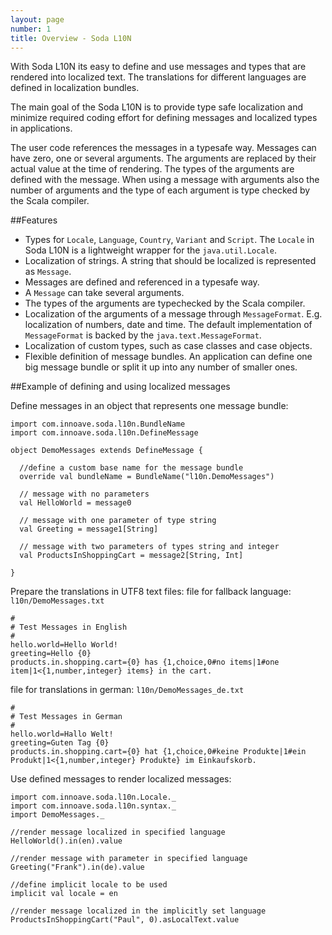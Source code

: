 ```yaml
---
layout: page
number: 1
title: Overview - Soda L10N
---
```

With Soda L10N its easy to define and use messages and types that are rendered into localized text. The translations for different languages are defined in localization bundles.

The main goal of the Soda L10N is to provide type safe localization and minimize required coding effort for defining messages and localized types in applications.

The user code references the messages in a typesafe way. Messages can have zero, one or several arguments. The arguments are replaced by their actual value at the time of rendering. The types of the arguments are defined with the message. When using a message with arguments also the number of arguments and the type of each argument is type checked by the Scala compiler.

##Features
* Types for `Locale`, `Language`, `Country`, `Variant` and `Script`. The `Locale` in Soda L10N is a lightweight wrapper for the `java.util.Locale`.
* Localization of strings. A string that should be localized is represented as `Message`.
* Messages are defined and referenced in a typesafe way.
* A `Message` can take several arguments.
* The types of the arguments are typechecked by the Scala compiler.
* Localization of the arguments of a message through `MessageFormat`. E.g. localization of numbers, date and time. The default implementation of `MessageFormat` is backed by the  `java.text.MessageFormat`.
* Localization of custom types, such as case classes and case objects.
* Flexible definition of message bundles. An application can define one big message bundle or split it up into any number of smaller ones.

##Example of defining and using localized messages

Define messages in an object that represents one message bundle:
```tut:silent
import com.innoave.soda.l10n.BundleName
import com.innoave.soda.l10n.DefineMessage
  
object DemoMessages extends DefineMessage {

  //define a custom base name for the message bundle
  override val bundleName = BundleName("l10n.DemoMessages")

  // message with no parameters
  val HelloWorld = message0

  // message with one parameter of type string
  val Greeting = message1[String]

  // message with two parameters of types string and integer
  val ProductsInShoppingCart = message2[String, Int]

}
```

Prepare the translations in UTF8 text files:
file for fallback language: `l10n/DemoMessages.txt`
```
#
# Test Messages in English
#
hello.world=Hello World!
greeting=Hello {0}
products.in.shopping.cart={0} has {1,choice,0#no items|1#one item|1<{1,number,integer} items} in the cart.
```
file for translations in german: `l10n/DemoMessages_de.txt`
```
#
# Test Messages in German
#
hello.world=Hallo Welt!
greeting=Guten Tag {0}
products.in.shopping.cart={0} hat {1,choice,0#keine Produkte|1#ein Produkt|1<{1,number,integer} Produkte} im Einkaufskorb.
```

Use defined messages to render localized messages:
```tut:book
import com.innoave.soda.l10n.Locale._
import com.innoave.soda.l10n.syntax._
import DemoMessages._

//render message localized in specified language
HelloWorld().in(en).value

//render message with parameter in specified language
Greeting("Frank").in(de).value

//define implicit locale to be used
implicit val locale = en

//render message localized in the implicitly set language
ProductsInShoppingCart("Paul", 0).asLocalText.value
```

